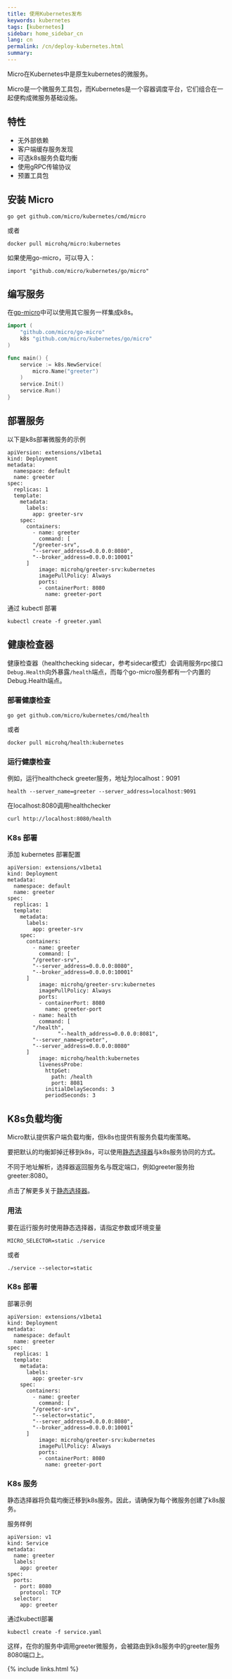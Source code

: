 ```yaml
---
title: 使用Kubernetes发布
keywords: kubernetes
tags: [kubernetes]
sidebar: home_sidebar_cn
lang: cn
permalink: /cn/deploy-kubernetes.html
summary: 
---
```


Micro在Kubernetes中是原生kubernetes的微服务。

Micro是一个微服务工具包，而Kubernetes是一个容器调度平台，它们组合在一起便构成微服务基础设施。

## 特性

- 无外部依赖
- 客户端缓存服务发现
- 可选k8s服务负载均衡
- 使用gRPC传输协议
- 预置工具包

## 安装 Micro

```
go get github.com/micro/kubernetes/cmd/micro
```

或者

```
docker pull microhq/micro:kubernetes
```

如果使用go-micro，可以导入：

```
import "github.com/micro/kubernetes/go/micro"
```

## 编写服务

在[gp-micro]([go-micro](https://github.com/micro/go-micro))中可以使用其它服务一样集成k8s。

```go
import (
	"github.com/micro/go-micro"
	k8s "github.com/micro/kubernetes/go/micro"
)

func main() {
	service := k8s.NewService(
		micro.Name("greeter")
	)
	service.Init()
	service.Run()
}
```

## 部署服务

以下是k8s部署微服务的示例

```
apiVersion: extensions/v1beta1
kind: Deployment
metadata:
  namespace: default
  name: greeter
spec:
  replicas: 1
  template:
    metadata:
      labels:
        app: greeter-srv
    spec:
      containers:
        - name: greeter
          command: [
		"/greeter-srv",
		"--server_address=0.0.0.0:8080",
		"--broker_address=0.0.0.0:10001"
	  ]
          image: microhq/greeter-srv:kubernetes
          imagePullPolicy: Always
          ports:
          - containerPort: 8080
            name: greeter-port
```

通过 kubectl 部署

```
kubectl create -f greeter.yaml
```

## 健康检查器

健康检查器（healthchecking sidecar，参考sidecar模式）会调用服务rpc接口`Debug.Health`向外暴露`/health`端点，而每个go-micro服务都有一个内置的Debug.Health端点。

### 部署健康检查

```
go get github.com/micro/kubernetes/cmd/health
```

或者

```
docker pull microhq/health:kubernetes
```

### 运行健康检查

例如，运行healthcheck greeter服务，地址为localhost：9091

```
health --server_name=greeter --server_address=localhost:9091
```

在localhost:8080调用healthchecker 

```
curl http://localhost:8080/health
```

### K8s 部署

添加 kubernetes 部署配置

```
apiVersion: extensions/v1beta1
kind: Deployment
metadata:
  namespace: default
  name: greeter
spec:
  replicas: 1
  template:
    metadata:
      labels:
        app: greeter-srv
    spec:
      containers:
        - name: greeter
          command: [
		"/greeter-srv",
		"--server_address=0.0.0.0:8080",
		"--broker_address=0.0.0.0:10001"
	  ]
          image: microhq/greeter-srv:kubernetes
          imagePullPolicy: Always
          ports:
          - containerPort: 8080
            name: greeter-port
        - name: health
          command: [
		"/health",
                "--health_address=0.0.0.0:8081",
		"--server_name=greeter",
		"--server_address=0.0.0.0:8080"
	  ]
          image: microhq/health:kubernetes
          livenessProbe:
            httpGet:
              path: /health
              port: 8081
            initialDelaySeconds: 3
            periodSeconds: 3
```

## K8s负载均衡

Micro默认提供客户端负载均衡，但k8s也提供有服务负载均衡策略。

要把默认的均衡卸掉迁移到k8s，可以使用[静态选择器](https://github.com/micro/go-plugins/tree/master/selector/static)与k8s服务协同的方式。

不同于地址解析，选择器返回服务名与既定端口，例如greeter服务抬greeter:8080。

点击了解更多关于[静态选择器](https://github.com/micro/go-plugins/tree/master/selector/static)。

### 用法

要在运行服务时使用静态选择器，请指定参数或环境变量

```
MICRO_SELECTOR=static ./service
```

或者

```
./service --selector=static
```

### K8s 部署

部署示例

```
apiVersion: extensions/v1beta1
kind: Deployment
metadata:
  namespace: default
  name: greeter
spec:
  replicas: 1
  template:
    metadata:
      labels:
        app: greeter-srv
    spec:
      containers:
        - name: greeter
          command: [
		"/greeter-srv",
		"--selector=static",
		"--server_address=0.0.0.0:8080",
		"--broker_address=0.0.0.0:10001"
	  ]
          image: microhq/greeter-srv:kubernetes
          imagePullPolicy: Always
          ports:
          - containerPort: 8080
            name: greeter-port
```

### K8s 服务

静态选择器将负载均衡迁移到k8s服务。因此，请确保为每个微服务创建了k8s服务。

服务样例

```
apiVersion: v1
kind: Service
metadata:
  name: greeter
  labels:
    app: greeter
spec:
  ports:
  - port: 8080
    protocol: TCP
  selector:
    app: greeter
```

通过kubectl部署

```
kubectl create -f service.yaml
```

这样，在你的服务中调用greeter微服务，会被路由到k8s服务中的greeter服务8080端口上。

{% include links.html %}
